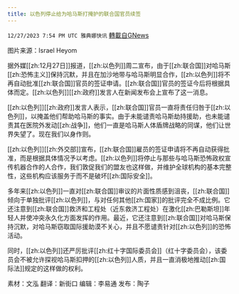 ```yaml
---
title: 以色列停止给为哈马斯打掩护的联合国官员续签
---
```

`12/27/2023 7:54 PM UTC 雅典娜快讯` [轉載自GNews](https://gnews.org/articles/2158009)

图片来源：Israel Heyom 

据外媒[[zh:12月27日]]报道，[[zh:以色列]]周二宣布，由于[[zh:联合国]]对哈马斯[[zh:恐怖主义]]保持沉默，并且在加沙地带与哈马斯明显合作，[[zh:以色列]]将不再自动批准[[zh:联合国]]官员的签证申请。[[zh:联合国]]官员的签证今后将根据具体而定。[[zh:以色列]][[zh:政府]]发言人在新闻发布会上宣布了这一消息。

[[zh:以色列]][[zh:政府]]发言人表示，[[zh:联合国]]官员一直将责任归咎于[[zh:以色列]]，以掩盖他们帮助哈马斯的事实。由于未能谴责哈马斯劫持援助，也未能谴责其在医院外发动[[zh:战争]]，他们一直是哈马斯人体盾牌战略的同谋，他们让世界失望了。现在我们以身作则。

[[zh:以色列]][[zh:外交部]]宣布，[[zh:联合国]]雇员的签证申请将不再自动获得批准，而是根据具体情况予以考虑。[[zh:以色列]]将停止与那些与哈马斯恐怖政权宣传机器合作的人合作，我们敦促我们的盟友也这样做，并维护全球机构的基本完整性，这些机构应该服务于而不是破坏[[zh:国际安全]]。

多年来[[zh:以色列]]一直对[[zh:联合国]]审议的片面性质感到沮丧，[[zh:联合国]]倾向于单独批评[[zh:以色列]]，与对任何其他[[zh:国家]]的批评完全不成比例。它还注意到[[zh:联合国]]救济和工程处（近东救济工程处）在激化[[zh:巴勒斯坦]]年轻人并使冲突永久化方面发挥的作用。最近，它还注意到[[zh:联合国]]对哈马斯保持沉默，对哈马斯窃取国际援助漠不关心，并且不愿谴责针对[[zh:以色列]]的恐怖活动。

同时，[[zh:以色列]]还严厉批评[[zh:红十字国际委员会]]（红十字委员会），该委员会不被允许探视哈马斯扣押的[[zh:以色列]]人质，并且一直消极地推动[[zh:国际法]]规定的这样做的权利。

        
素材：文泓  翻译：新街口   编辑：李易通  发布：陶子


